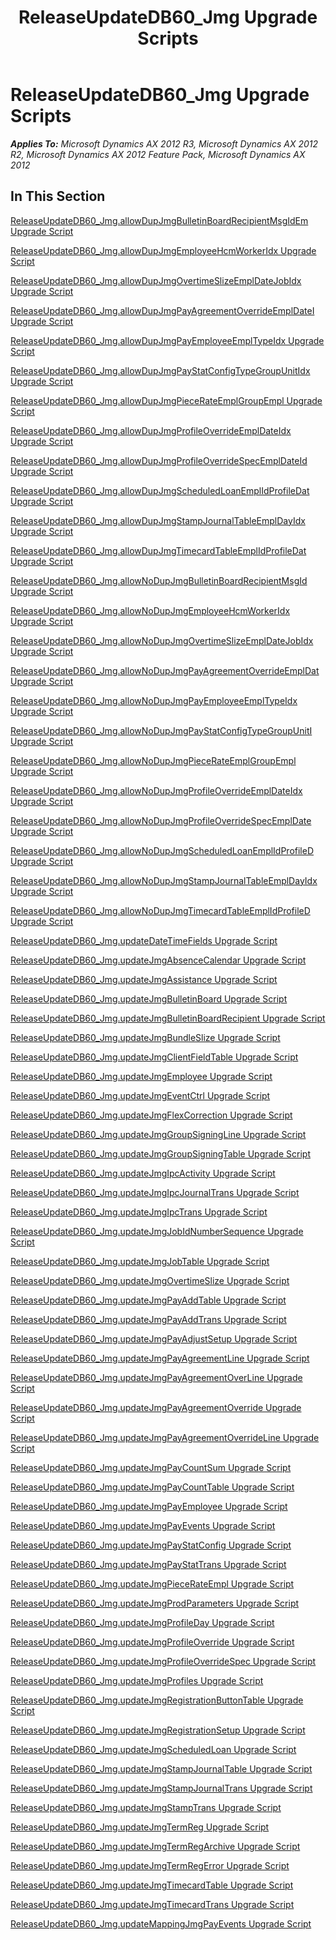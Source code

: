 ﻿---
title: ReleaseUpdateDB60_Jmg Upgrade Scripts
TOCTitle: ReleaseUpdateDB60_Jmg Upgrade Scripts
ms:assetid: a20f428f-8c5e-461e-a20b-cdf0f957e671
ms:mtpsurl: https://msdn.microsoft.com/en-us/library/JJ736741(v=AX.60)
ms:contentKeyID: 49710173
ms.date: 05/18/2015
mtps_version: v=AX.60
---

# ReleaseUpdateDB60\_Jmg Upgrade Scripts 


_**Applies To:** Microsoft Dynamics AX 2012 R3, Microsoft Dynamics AX 2012 R2, Microsoft Dynamics AX 2012 Feature Pack, Microsoft Dynamics AX 2012_

## In This Section

[ReleaseUpdateDB60\_Jmg.allowDupJmgBulletinBoardRecipientMsgIdEm Upgrade Script](releaseupdatedb60-jmg-allowdupjmgbulletinboardrecipientmsgidem-upgrade-script.md)

[ReleaseUpdateDB60\_Jmg.allowDupJmgEmployeeHcmWorkerIdx Upgrade Script](releaseupdatedb60-jmg-allowdupjmgemployeehcmworkeridx-upgrade-script.md)

[ReleaseUpdateDB60\_Jmg.allowDupJmgOvertimeSlizeEmplDateJobIdx Upgrade Script](releaseupdatedb60-jmg-allowdupjmgovertimeslizeempldatejobidx-upgrade-script.md)

[ReleaseUpdateDB60\_Jmg.allowDupJmgPayAgreementOverrideEmplDateI Upgrade Script](releaseupdatedb60-jmg-allowdupjmgpayagreementoverrideempldatei-upgrade-script.md)

[ReleaseUpdateDB60\_Jmg.allowDupJmgPayEmployeeEmplTypeIdx Upgrade Script](releaseupdatedb60-jmg-allowdupjmgpayemployeeempltypeidx-upgrade-script.md)

[ReleaseUpdateDB60\_Jmg.allowDupJmgPayStatConfigTypeGroupUnitIdx Upgrade Script](releaseupdatedb60-jmg-allowdupjmgpaystatconfigtypegroupunitidx-upgrade-script.md)

[ReleaseUpdateDB60\_Jmg.allowDupJmgPieceRateEmplGroupEmpl Upgrade Script](releaseupdatedb60-jmg-allowdupjmgpiecerateemplgroupempl-upgrade-script.md)

[ReleaseUpdateDB60\_Jmg.allowDupJmgProfileOverrideEmplDateIdx Upgrade Script](releaseupdatedb60-jmg-allowdupjmgprofileoverrideempldateidx-upgrade-script.md)

[ReleaseUpdateDB60\_Jmg.allowDupJmgProfileOverrideSpecEmplDateId Upgrade Script](releaseupdatedb60-jmg-allowdupjmgprofileoverridespecempldateid-upgrade-script.md)

[ReleaseUpdateDB60\_Jmg.allowDupJmgScheduledLoanEmplIdProfileDat Upgrade Script](releaseupdatedb60-jmg-allowdupjmgscheduledloanemplidprofiledat-upgrade-script.md)

[ReleaseUpdateDB60\_Jmg.allowDupJmgStampJournalTableEmplDayIdx Upgrade Script](releaseupdatedb60-jmg-allowdupjmgstampjournaltableempldayidx-upgrade-script.md)

[ReleaseUpdateDB60\_Jmg.allowDupJmgTimecardTableEmplIdProfileDat Upgrade Script](releaseupdatedb60-jmg-allowdupjmgtimecardtableemplidprofiledat-upgrade-script.md)

[ReleaseUpdateDB60\_Jmg.allowNoDupJmgBulletinBoardRecipientMsgId Upgrade Script](releaseupdatedb60-jmg-allownodupjmgbulletinboardrecipientmsgid-upgrade-script.md)

[ReleaseUpdateDB60\_Jmg.allowNoDupJmgEmployeeHcmWorkerIdx Upgrade Script](releaseupdatedb60-jmg-allownodupjmgemployeehcmworkeridx-upgrade-script.md)

[ReleaseUpdateDB60\_Jmg.allowNoDupJmgOvertimeSlizeEmplDateJobIdx Upgrade Script](releaseupdatedb60-jmg-allownodupjmgovertimeslizeempldatejobidx-upgrade-script.md)

[ReleaseUpdateDB60\_Jmg.allowNoDupJmgPayAgreementOverrideEmplDat Upgrade Script](releaseupdatedb60-jmg-allownodupjmgpayagreementoverrideempldat-upgrade-script.md)

[ReleaseUpdateDB60\_Jmg.allowNoDupJmgPayEmployeeEmplTypeIdx Upgrade Script](releaseupdatedb60-jmg-allownodupjmgpayemployeeempltypeidx-upgrade-script.md)

[ReleaseUpdateDB60\_Jmg.allowNoDupJmgPayStatConfigTypeGroupUnitI Upgrade Script](releaseupdatedb60-jmg-allownodupjmgpaystatconfigtypegroupuniti-upgrade-script.md)

[ReleaseUpdateDB60\_Jmg.allowNoDupJmgPieceRateEmplGroupEmpl Upgrade Script](releaseupdatedb60-jmg-allownodupjmgpiecerateemplgroupempl-upgrade-script.md)

[ReleaseUpdateDB60\_Jmg.allowNoDupJmgProfileOverrideEmplDateIdx Upgrade Script](releaseupdatedb60-jmg-allownodupjmgprofileoverrideempldateidx-upgrade-script.md)

[ReleaseUpdateDB60\_Jmg.allowNoDupJmgProfileOverrideSpecEmplDate Upgrade Script](releaseupdatedb60-jmg-allownodupjmgprofileoverridespecempldate-upgrade-script.md)

[ReleaseUpdateDB60\_Jmg.allowNoDupJmgScheduledLoanEmplIdProfileD Upgrade Script](releaseupdatedb60-jmg-allownodupjmgscheduledloanemplidprofiled-upgrade-script.md)

[ReleaseUpdateDB60\_Jmg.allowNoDupJmgStampJournalTableEmplDayIdx Upgrade Script](releaseupdatedb60-jmg-allownodupjmgstampjournaltableempldayidx-upgrade-script.md)

[ReleaseUpdateDB60\_Jmg.allowNoDupJmgTimecardTableEmplIdProfileD Upgrade Script](releaseupdatedb60-jmg-allownodupjmgtimecardtableemplidprofiled-upgrade-script.md)

[ReleaseUpdateDB60\_Jmg.updateDateTimeFields Upgrade Script](releaseupdatedb60-jmg-updatedatetimefields-upgrade-script.md)

[ReleaseUpdateDB60\_Jmg.updateJmgAbsenceCalendar Upgrade Script](releaseupdatedb60-jmg-updatejmgabsencecalendar-upgrade-script.md)

[ReleaseUpdateDB60\_Jmg.updateJmgAssistance Upgrade Script](releaseupdatedb60-jmg-updatejmgassistance-upgrade-script.md)

[ReleaseUpdateDB60\_Jmg.updateJmgBulletinBoard Upgrade Script](releaseupdatedb60-jmg-updatejmgbulletinboard-upgrade-script.md)

[ReleaseUpdateDB60\_Jmg.updateJmgBulletinBoardRecipient Upgrade Script](releaseupdatedb60-jmg-updatejmgbulletinboardrecipient-upgrade-script.md)

[ReleaseUpdateDB60\_Jmg.updateJmgBundleSlize Upgrade Script](releaseupdatedb60-jmg-updatejmgbundleslize-upgrade-script.md)

[ReleaseUpdateDB60\_Jmg.updateJmgClientFieldTable Upgrade Script](releaseupdatedb60-jmg-updatejmgclientfieldtable-upgrade-script.md)

[ReleaseUpdateDB60\_Jmg.updateJmgEmployee Upgrade Script](releaseupdatedb60-jmg-updatejmgemployee-upgrade-script.md)

[ReleaseUpdateDB60\_Jmg.updateJmgEventCtrl Upgrade Script](releaseupdatedb60-jmg-updatejmgeventctrl-upgrade-script.md)

[ReleaseUpdateDB60\_Jmg.updateJmgFlexCorrection Upgrade Script](releaseupdatedb60-jmg-updatejmgflexcorrection-upgrade-script.md)

[ReleaseUpdateDB60\_Jmg.updateJmgGroupSigningLine Upgrade Script](releaseupdatedb60-jmg-updatejmggroupsigningline-upgrade-script.md)

[ReleaseUpdateDB60\_Jmg.updateJmgGroupSigningTable Upgrade Script](releaseupdatedb60-jmg-updatejmggroupsigningtable-upgrade-script.md)

[ReleaseUpdateDB60\_Jmg.updateJmgIpcActivity Upgrade Script](releaseupdatedb60-jmg-updatejmgipcactivity-upgrade-script.md)

[ReleaseUpdateDB60\_Jmg.updateJmgIpcJournalTrans Upgrade Script](releaseupdatedb60-jmg-updatejmgipcjournaltrans-upgrade-script.md)

[ReleaseUpdateDB60\_Jmg.updateJmgIpcTrans Upgrade Script](releaseupdatedb60-jmg-updatejmgipctrans-upgrade-script.md)

[ReleaseUpdateDB60\_Jmg.updateJmgJobIdNumberSequence Upgrade Script](releaseupdatedb60-jmg-updatejmgjobidnumbersequence-upgrade-script.md)

[ReleaseUpdateDB60\_Jmg.updateJmgJobTable Upgrade Script](releaseupdatedb60-jmg-updatejmgjobtable-upgrade-script.md)

[ReleaseUpdateDB60\_Jmg.updateJmgOvertimeSlize Upgrade Script](releaseupdatedb60-jmg-updatejmgovertimeslize-upgrade-script.md)

[ReleaseUpdateDB60\_Jmg.updateJmgPayAddTable Upgrade Script](releaseupdatedb60-jmg-updatejmgpayaddtable-upgrade-script.md)

[ReleaseUpdateDB60\_Jmg.updateJmgPayAddTrans Upgrade Script](releaseupdatedb60-jmg-updatejmgpayaddtrans-upgrade-script.md)

[ReleaseUpdateDB60\_Jmg.updateJmgPayAdjustSetup Upgrade Script](releaseupdatedb60-jmg-updatejmgpayadjustsetup-upgrade-script.md)

[ReleaseUpdateDB60\_Jmg.updateJmgPayAgreementLine Upgrade Script](releaseupdatedb60-jmg-updatejmgpayagreementline-upgrade-script.md)

[ReleaseUpdateDB60\_Jmg.updateJmgPayAgreementOverLine Upgrade Script](releaseupdatedb60-jmg-updatejmgpayagreementoverline-upgrade-script.md)

[ReleaseUpdateDB60\_Jmg.updateJmgPayAgreementOverride Upgrade Script](releaseupdatedb60-jmg-updatejmgpayagreementoverride-upgrade-script.md)

[ReleaseUpdateDB60\_Jmg.updateJmgPayAgreementOverrideLine Upgrade Script](releaseupdatedb60-jmg-updatejmgpayagreementoverrideline-upgrade-script.md)

[ReleaseUpdateDB60\_Jmg.updateJmgPayCountSum Upgrade Script](releaseupdatedb60-jmg-updatejmgpaycountsum-upgrade-script.md)

[ReleaseUpdateDB60\_Jmg.updateJmgPayCountTable Upgrade Script](releaseupdatedb60-jmg-updatejmgpaycounttable-upgrade-script.md)

[ReleaseUpdateDB60\_Jmg.updateJmgPayEmployee Upgrade Script](releaseupdatedb60-jmg-updatejmgpayemployee-upgrade-script.md)

[ReleaseUpdateDB60\_Jmg.updateJmgPayEvents Upgrade Script](releaseupdatedb60-jmg-updatejmgpayevents-upgrade-script.md)

[ReleaseUpdateDB60\_Jmg.updateJmgPayStatConfig Upgrade Script](releaseupdatedb60-jmg-updatejmgpaystatconfig-upgrade-script.md)

[ReleaseUpdateDB60\_Jmg.updateJmgPayStatTrans Upgrade Script](releaseupdatedb60-jmg-updatejmgpaystattrans-upgrade-script.md)

[ReleaseUpdateDB60\_Jmg.updateJmgPieceRateEmpl Upgrade Script](releaseupdatedb60-jmg-updatejmgpiecerateempl-upgrade-script.md)

[ReleaseUpdateDB60\_Jmg.updateJmgProdParameters Upgrade Script](releaseupdatedb60-jmg-updatejmgprodparameters-upgrade-script.md)

[ReleaseUpdateDB60\_Jmg.updateJmgProfileDay Upgrade Script](releaseupdatedb60-jmg-updatejmgprofileday-upgrade-script.md)

[ReleaseUpdateDB60\_Jmg.updateJmgProfileOverride Upgrade Script](releaseupdatedb60-jmg-updatejmgprofileoverride-upgrade-script.md)

[ReleaseUpdateDB60\_Jmg.updateJmgProfileOverrideSpec Upgrade Script](releaseupdatedb60-jmg-updatejmgprofileoverridespec-upgrade-script.md)

[ReleaseUpdateDB60\_Jmg.updateJmgProfiles Upgrade Script](releaseupdatedb60-jmg-updatejmgprofiles-upgrade-script.md)

[ReleaseUpdateDB60\_Jmg.updateJmgRegistrationButtonTable Upgrade Script](releaseupdatedb60-jmg-updatejmgregistrationbuttontable-upgrade-script.md)

[ReleaseUpdateDB60\_Jmg.updateJmgRegistrationSetup Upgrade Script](releaseupdatedb60-jmg-updatejmgregistrationsetup-upgrade-script.md)

[ReleaseUpdateDB60\_Jmg.updateJmgScheduledLoan Upgrade Script](releaseupdatedb60-jmg-updatejmgscheduledloan-upgrade-script.md)

[ReleaseUpdateDB60\_Jmg.updateJmgStampJournalTable Upgrade Script](releaseupdatedb60-jmg-updatejmgstampjournaltable-upgrade-script.md)

[ReleaseUpdateDB60\_Jmg.updateJmgStampJournalTrans Upgrade Script](releaseupdatedb60-jmg-updatejmgstampjournaltrans-upgrade-script.md)

[ReleaseUpdateDB60\_Jmg.updateJmgStampTrans Upgrade Script](releaseupdatedb60-jmg-updatejmgstamptrans-upgrade-script.md)

[ReleaseUpdateDB60\_Jmg.updateJmgTermReg Upgrade Script](releaseupdatedb60-jmg-updatejmgtermreg-upgrade-script.md)

[ReleaseUpdateDB60\_Jmg.updateJmgTermRegArchive Upgrade Script](releaseupdatedb60-jmg-updatejmgtermregarchive-upgrade-script.md)

[ReleaseUpdateDB60\_Jmg.updateJmgTermRegError Upgrade Script](releaseupdatedb60-jmg-updatejmgtermregerror-upgrade-script.md)

[ReleaseUpdateDB60\_Jmg.updateJmgTimecardTable Upgrade Script](releaseupdatedb60-jmg-updatejmgtimecardtable-upgrade-script.md)

[ReleaseUpdateDB60\_Jmg.updateJmgTimecardTrans Upgrade Script](releaseupdatedb60-jmg-updatejmgtimecardtrans-upgrade-script.md)

[ReleaseUpdateDB60\_Jmg.updateMappingJmgPayEvents Upgrade Script](releaseupdatedb60-jmg-updatemappingjmgpayevents-upgrade-script.md)

  


